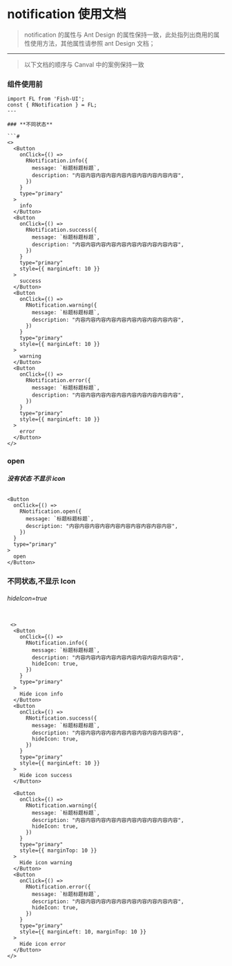 # notification 使用文档

> notification 的属性与 Ant Design 的属性保持一致，此处指列出商用的属性使用方法，其他属性请参照 ant Design 文档；

---

> 以下文档的顺序与 Canval 中的案例保持一致

### **组件使用前**

````#
import FL from 'Fish-UI';
const { RNotification } = FL;
---

### **不同状态**

```#
<>
  <Button
    onClick={() =>
      RNotification.info({
        message: `标题标题标题`,
        description: "内容内容内容内容内容内容内容内容内容内容",
      })
    }
    type="primary"
  >
    info
  </Button>
  <Button
    onClick={() =>
      RNotification.success({
        message: `标题标题标题`,
        description: "内容内容内容内容内容内容内容内容内容内容",
      })
    }
    type="primary"
    style={{ marginLeft: 10 }}
  >
    success
  </Button>
  <Button
    onClick={() =>
      RNotification.warning({
        message: `标题标题标题`,
        description: "内容内容内容内容内容内容内容内容内容内容",
      })
    }
    type="primary"
    style={{ marginLeft: 10 }}
  >
    warning
  </Button>
  <Button
    onClick={() =>
      RNotification.error({
        message: `标题标题标题`,
        description: "内容内容内容内容内容内容内容内容内容内容",
      })
    }
    type="primary"
    style={{ marginLeft: 10 }}
  >
    error
  </Button>
</>
````

### **open**

###### **没有状态 不显示 icon**

```#
<Button
  onClick={() =>
    RNotification.open({
      message: `标题标题标题`,
      description: "内容内容内容内容内容内容内容内容内容内容",
    })
  }
  type="primary"
>
  open
</Button>

```

### **不同状态,不显示 Icon**

###### hideIcon=true

```#

 <>
  <Button
    onClick={() =>
      RNotification.info({
        message: `标题标题标题`,
        description: "内容内容内容内容内容内容内容内容内容内容",
        hideIcon: true,
      })
    }
    type="primary"
  >
    Hide icon info
  </Button>
  <Button
    onClick={() =>
      RNotification.success({
        message: `标题标题标题`,
        description: "内容内容内容内容内容内容内容内容内容内容",
        hideIcon: true,
      })
    }
    type="primary"
    style={{ marginLeft: 10 }}
  >
    Hide icon success
  </Button>

  <Button
    onClick={() =>
      RNotification.warning({
        message: `标题标题标题`,
        description: "内容内容内容内容内容内容内容内容内容内容",
        hideIcon: true,
      })
    }
    type="primary"
    style={{ marginTop: 10 }}
  >
    Hide icon warning
  </Button>
  <Button
    onClick={() =>
      RNotification.error({
        message: `标题标题标题`,
        description: "内容内容内容内容内容内容内容内容内容内容",
        hideIcon: true,
      })
    }
    type="primary"
    style={{ marginLeft: 10, marginTop: 10 }}
  >
    Hide icon error
  </Button>
</>
```

